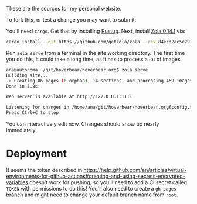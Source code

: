 These are the sources for my personal website.

To fork this, or test a change you may want to submit:

You'll need `cargo`. Get that by installing [Rustup](https://rustup.rs/). Next, install [Zola 0.14.1](https://github.com/getzola/zola/releases/tag/v0.14.1) via:

```bash
cargo install --git https://github.com/getzola/zola --rev 84ecd2ac5e2913426ea6e6a9dc55928e81d0df25
```

Run `zola serve` from a terminal in the site working directory. The first time you do this, it could take a long time, as it has to process a lot of images.

```bash
ana@autonoma:~/git/hoverbear/hoverbear.org$ zola serve
Building site...
-> Creating 86 pages (0 orphan), 14 sections, and processing 459 images
Done in 5.8s.

Web server is available at http://127.0.0.1:1111

Listening for changes in /home/ana/git/hoverbear/hoverbear.org{config.toml, content, sass, static, templates}
Press Ctrl+C to stop
```

You can interactively edit now. Changes should show up nearly immediately.


# Deployment

It seems the token described in https://help.github.com/en/articles/virtual-environments-for-github-actions#creating-and-using-secrets-encrypted-variables doesn't work for pushing, so you'll need to add a CI secret called `TOKEN` with permissions to do this! You'll also need to create a `gh-pages` branch and might need to change your default branch name from `root`.